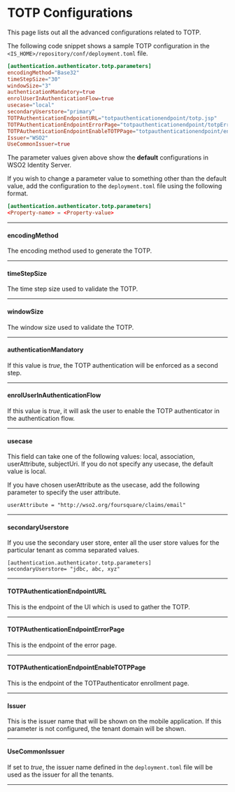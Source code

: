 # TOTP Configurations

This page lists out all the advanced configurations related to TOTP. 

The following code snippet shows a sample TOTP configuration in the `<IS_HOME>/repository/conf/deployment.toml` file. 

```toml
[authentication.authenticator.totp.parameters]
encodingMethod="Base32"
timeStepSize="30"
windowSize="3"
authenticationMandatory=true
enrolUserInAuthenticationFlow=true
usecase="local"
secondaryUserstore="primary"
TOTPAuthenticationEndpointURL="totpauthenticationendpoint/totp.jsp"
TOTPAuthenticationEndpointErrorPage="totpauthenticationendpoint/totpError.jsp"
TOTPAuthenticationEndpointEnableTOTPPage="totpauthenticationendpoint/enableTOTP.jsp"
Issuer="WSO2"
UseCommonIssuer=true
```

The parameter values given above show the **default** configurations in WSO2 Identity Server. 

If you wish to change a parameter value to something other than the default value, add the configuration to the `deployment.toml` file using the following format.

```toml
[authentication.authenticator.totp.parameters] 
<Property-name> = <Property-value> 
```

----

#### encodingMethod

The encoding method used to generate the TOTP.

----

#### timeStepSize 

The time step size used to validate the TOTP.

----

#### windowSize

The window size used to validate the TOTP.

----

#### authenticationMandatory

If this value is *true*, the TOTP authentication will be enforced as a second step.

----

#### enrolUserInAuthenticationFlow
 
If this value is *true*, it will ask the user to enable the TOTP authenticator in the authentication flow.

----

#### usecase

This field can take one of the following values: local, association, userAttribute, subjectUri. If you do not specify any usecase, the default value is local.

If you have chosen userAttribute as the usecase, add the following parameter to specify the user attribute.

```
userAttribute = "http://wso2.org/foursquare/claims/email"
```

----

#### secondaryUserstore

If you use the secondary user store, enter all the user store values for the particular tenant as comma separated values.

```tab="Example"
[authentication.authenticator.totp.parameters]
secondaryUserstore= "jdbc, abc, xyz"
```

----

#### TOTPAuthenticationEndpointURL

This is the endpoint of the UI which is used to gather the TOTP.

----

#### TOTPAuthenticationEndpointErrorPage

This is the endpoint of the error page.

----

#### TOTPAuthenticationEndpointEnableTOTPPage

This is the endpoint of the TOTPauthenticator enrollment page.

----

#### Issuer

This is the issuer name that will be shown on the mobile application. If this parameter is not configured, the tenant domain will be shown.

----

#### UseCommonIssuer

If set to *true*, the issuer name defined in the `deployment.toml` file will be used as the issuer for all the tenants.

----
